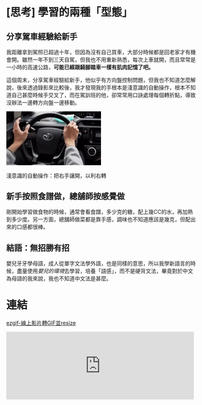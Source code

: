 # [思考] 學習的兩種「型態」


<!--more-->
## 分享駕車經驗給新手
我距離拿到駕照已超過十年，但因為沒有自己買車，大部分時候都是回老家才有機會開。雖然一年不到三天自駕，但我也不用重新熟悉，每次上車就開，而且常常是一小時的高速公路，**可能已經跟騎腳踏車一樣有肌肉記憶了吧。**

這個周末，分享駕車經驗給新手，他似乎有方向盤控制問題，但我也不知道怎麼解說，後來透過錄影來比較後，我才發現我的手根本是淺意識的自動操作，根本不知道自己甚麼時候手交叉了，而在駕訓班的他，卻常常用口訣處理每個轉折點，導致沒辦法一邊轉方向盤一邊移動。

<img src="cross.gif" width="50%">

淺意識的自動操作：把右手讓開，以利右轉

## 新手按照食譜做，總舖師按感覺做
剛開始學習做食物的時候，通常會看食譜，多少克的糖，配上幾CC的水，再加熱到多少度。另一方面，總舖師做菜都是靠手感，調味也不知道應該是幾克，但配出來的口感都很棒。

## 結語：無招勝有招
嬰兒牙牙學母語，成人從單字文法學外語，也是同樣的意思，所以我學新語言的時候，盡量使用*嬰兒的環境*去學習，培養「語感」，而不是硬背文法，畢竟對於中文為母語的我來說，我也不知道中文法是甚麼。

# 連結
[ezgif-線上影片轉GIF並resize](https://ezgif.com/video-to-gif)

<iframe src="https://open.firstory.me/embed/story/cle1kxn1r0orc01t49un661ow" height="180" width="99%" frameborder="0" scrolling="no"></iframe>
